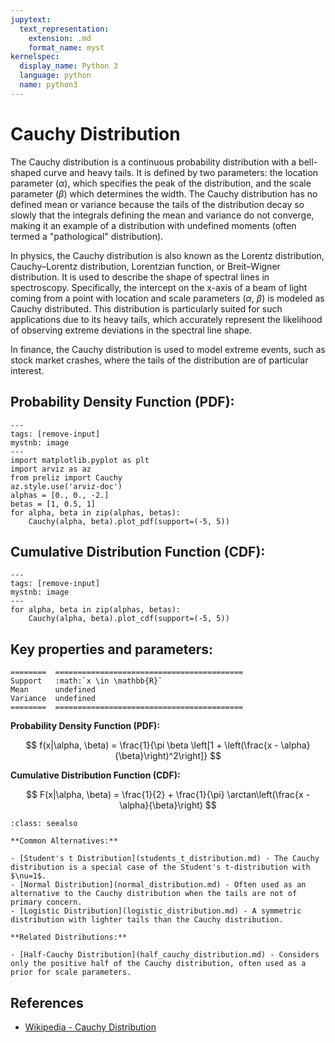 ```yaml
---
jupytext:
  text_representation:
    extension: .md
    format_name: myst
kernelspec:
  display_name: Python 3
  language: python
  name: python3
---
```

# Cauchy Distribution

The Cauchy distribution is a continuous probability distribution with a bell-shaped curve and heavy tails. It is defined by two parameters: the location parameter ($\alpha$), which specifies the peak of the distribution, and the scale parameter ($\beta$) which determines the width. The Cauchy distribution has no defined mean or variance because the tails of the distribution decay so slowly that the integrals defining the mean and variance do not converge, making it an example of a distribution with undefined moments (often termed a "pathological" distribution).

In physics, the Cauchy distribution is also known as the Lorentz distribution, Cauchy–Lorentz distribution, Lorentzian function, or Breit–Wigner distribution. It is used to describe the shape of spectral lines in spectroscopy. Specifically, the intercept on the x-axis of a beam of light coming from a point with location and scale parameters ($\alpha$, $\beta$) is modeled as Cauchy distributed. This distribution is particularly suited for such applications due to its heavy tails, which accurately represent the likelihood of observing extreme deviations in the spectral line shape.

In finance, the Cauchy distribution is used to model extreme events, such as stock market crashes, where the tails of the distribution are of particular interest.

## Probability Density Function (PDF):

```{code-cell}
---
tags: [remove-input]
mystnb: image
---
import matplotlib.pyplot as plt
import arviz as az
from preliz import Cauchy
az.style.use('arviz-doc')
alphas = [0., 0., -2.]
betas = [1, 0.5, 1]
for alpha, beta in zip(alphas, betas):
    Cauchy(alpha, beta).plot_pdf(support=(-5, 5))
```

## Cumulative Distribution Function (CDF):

```{code-cell}
---
tags: [remove-input]
mystnb: image
---
for alpha, beta in zip(alphas, betas):
    Cauchy(alpha, beta).plot_cdf(support=(-5, 5))
```

## Key properties and parameters:

```{eval-rst}
========  ==========================================
Support   :math:`x \in \mathbb{R}`
Mean      undefined
Variance  undefined
========  ==========================================
```

**Probability Density Function (PDF):**

$$
f(x|\alpha, \beta) = \frac{1}{\pi \beta \left[1 + \left(\frac{x - \alpha}{\beta}\right)^2\right]}
$$

**Cumulative Distribution Function (CDF):**

$$
F(x|\alpha, \beta) = \frac{1}{2} + \frac{1}{\pi} \arctan\left(\frac{x - \alpha}{\beta}\right)
$$

```{seealso}
:class: seealso

**Common Alternatives:**

- [Student's t Distribution](students_t_distribution.md) - The Cauchy distribution is a special case of the Student's t-distribution with $\nu=1$.
- [Normal Distribution](normal_distribution.md) - Often used as an alternative to the Cauchy distribution when the tails are not of primary concern.
- [Logistic Distribution](logistic_distribution.md) - A symmetric distribution with lighter tails than the Cauchy distribution.

**Related Distributions:**

- [Half-Cauchy Distribution](half_cauchy_distribution.md) - Considers only the positive half of the Cauchy distribution, often used as a prior for scale parameters.
```

## References

- [Wikipedia - Cauchy Distribution](https://en.wikipedia.org/wiki/Cauchy_distribution)




